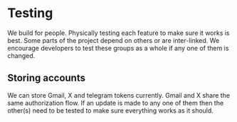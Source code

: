 # Testing

We build for people. Physically testing each feature to make sure it works is best. Some parts of the project depend on others or are inter-linked. We encourage developers to test these groups as a whole if any one of them is changed.

## Storing accounts

We can store Gmail, X and telegram tokens currently. Gmail and X share the same authorization flow. If an update is made to any one of them then the other(s) need to be tested to make sure everything works as it should.

